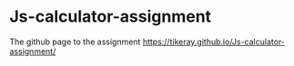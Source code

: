 # Js-calculator-assignment
The github page to the assignment
https://tikeray.github.io/Js-calculator-assignment/
